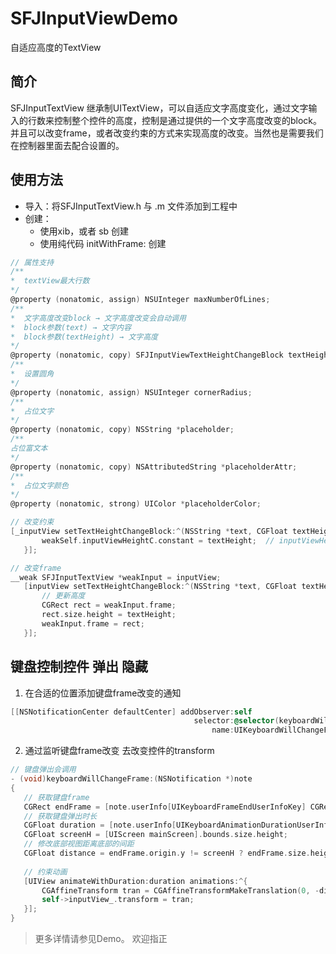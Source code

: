 # SFJInputViewDemo
自适应高度的TextView

## 简介
SFJInputTextView 继承制UITextView，可以自适应文字高度变化，通过文字输入的行数来控制整个控件的高度，控制是通过提供的一个文字高度改变的block。
并且可以改变frame，或者改变约束的方式来实现高度的改变。当然也是需要我们在控制器里面去配合设置的。

## 使用方法
- 导入：将SFJInputTextView.h 与 .m 文件添加到工程中
- 创建：
    - 使用xib，或者 sb 创建
    - 使用纯代码 initWithFrame: 创建
 
 ``` Objective-C
 // 属性支持
 /**
 *  textView最大行数
 */
@property (nonatomic, assign) NSUInteger maxNumberOfLines;
/**
 *  文字高度改变block → 文字高度改变会自动调用
 *  block参数(text) → 文字内容
 *  block参数(textHeight) → 文字高度
 */
@property (nonatomic, copy) SFJInputViewTextHeightChangeBlock textHeightChangeBlock;
/**
 *  设置圆角
 */
@property (nonatomic, assign) NSUInteger cornerRadius;
/**
 *  占位文字
 */
@property (nonatomic, copy) NSString *placeholder;
/**
 占位富文本
 */
@property (nonatomic, copy) NSAttributedString *placeholderAttr;
/**
 *  占位文字颜色
 */
@property (nonatomic, strong) UIColor *placeholderColor;
 
 ```
 
 ```Objective-C
 // 改变约束
 [_inputView setTextHeightChangeBlock:^(NSString *text, CGFloat textHeight) {
        weakSelf.inputViewHeightC.constant = textHeight;  // inputViewHeightC控件高度的约束
    }];
 
 // 改变frame
 __weak SFJInputTextView *weakInput = inputView;
    [inputView setTextHeightChangeBlock:^(NSString *text, CGFloat textHeight) {
        // 更新高度
        CGRect rect = weakInput.frame;
        rect.size.height = textHeight;
        weakInput.frame = rect;
    }];
 ```
 
 
 
 
 ## 键盘控制控件 弹出 隐藏
 
 1. 在合适的位置添加键盘frame改变的通知
 
 ``` Objective-C
 [[NSNotificationCenter defaultCenter] addObserver:self 
                                          selector:@selector(keyboardWillChangeFrame:) 
                                              name:UIKeyboardWillChangeFrameNotification object:nil];
 ```
 2. 通过监听键盘frame改变 去改变控件的transform
 
 ```Objective-C
 // 键盘弹出会调用
- (void)keyboardWillChangeFrame:(NSNotification *)note
{
    // 获取键盘frame
    CGRect endFrame = [note.userInfo[UIKeyboardFrameEndUserInfoKey] CGRectValue];
    // 获取键盘弹出时长
    CGFloat duration = [note.userInfo[UIKeyboardAnimationDurationUserInfoKey] floatValue];
    CGFloat screenH = [UIScreen mainScreen].bounds.size.height;
    // 修改底部视图距离底部的间距
    CGFloat distance = endFrame.origin.y != screenH ? endFrame.size.height : 0;
    
    // 约束动画
    [UIView animateWithDuration:duration animations:^{
        CGAffineTransform tran = CGAffineTransformMakeTranslation(0, -distance);
        self->inputView_.transform = tran;
    }];
}
 ```
 
 > 更多详情请参见Demo。 欢迎指正
 
 
